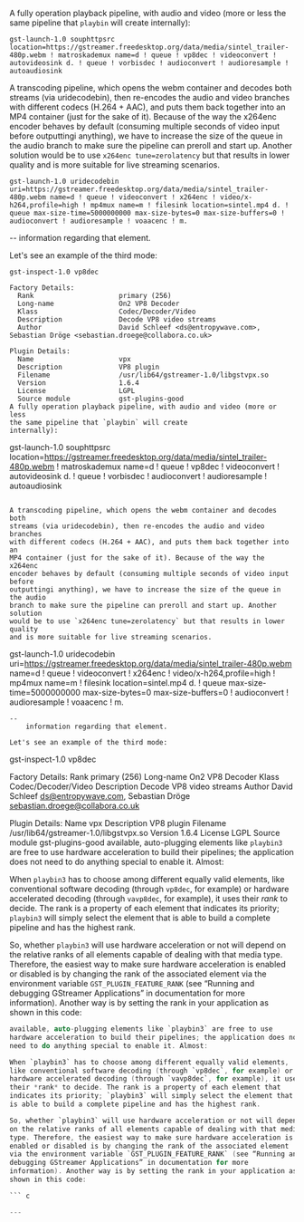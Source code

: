 A fully operation playback pipeline, with audio and video (more or less
the same pipeline that `playbin` will create
internally):

```
gst-launch-1.0 souphttpsrc location=https://gstreamer.freedesktop.org/data/media/sintel_trailer-480p.webm ! matroskademux name=d ! queue ! vp8dec ! videoconvert ! autovideosink d. ! queue ! vorbisdec ! audioconvert ! audioresample ! autoaudiosink
```

A transcoding pipeline, which opens the webm container and decodes both
streams (via uridecodebin), then re-encodes the audio and video branches
with different codecs (H.264 + AAC), and puts them back together into an
MP4 container (just for the sake of it). Because of the way the x264enc
encoder behaves by default (consuming multiple seconds of video input before
outputtingi anything), we have to increase the size of the queue in the audio
branch to make sure the pipeline can preroll and start up. Another solution
would be to use `x264enc tune=zerolatency` but that results in lower quality
and is more suitable for live streaming scenarios.

```
gst-launch-1.0 uridecodebin uri=https://gstreamer.freedesktop.org/data/media/sintel_trailer-480p.webm name=d ! queue ! videoconvert ! x264enc ! video/x-h264,profile=high ! mp4mux name=m ! filesink location=sintel.mp4 d. ! queue max-size-time=5000000000 max-size-bytes=0 max-size-buffers=0 ! audioconvert ! audioresample ! voaacenc ! m.
```
--
    information regarding that element.

Let's see an example of the third mode:

```
gst-inspect-1.0 vp8dec

Factory Details:
  Rank                     primary (256)
  Long-name                On2 VP8 Decoder
  Klass                    Codec/Decoder/Video
  Description              Decode VP8 video streams
  Author                   David Schleef <ds@entropywave.com>, Sebastian Dröge <sebastian.droege@collabora.co.uk>

Plugin Details:
  Name                     vpx
  Description              VP8 plugin
  Filename                 /usr/lib64/gstreamer-1.0/libgstvpx.so
  Version                  1.6.4
  License                  LGPL
  Source module            gst-plugins-good
A fully operation playback pipeline, with audio and video (more or less
the same pipeline that `playbin` will create
internally):

```
gst-launch-1.0 souphttpsrc location=https://gstreamer.freedesktop.org/data/media/sintel_trailer-480p.webm ! matroskademux name=d ! queue ! vp8dec ! videoconvert ! autovideosink d. ! queue ! vorbisdec ! audioconvert ! audioresample ! autoaudiosink
```

A transcoding pipeline, which opens the webm container and decodes both
streams (via uridecodebin), then re-encodes the audio and video branches
with different codecs (H.264 + AAC), and puts them back together into an
MP4 container (just for the sake of it). Because of the way the x264enc
encoder behaves by default (consuming multiple seconds of video input before
outputtingi anything), we have to increase the size of the queue in the audio
branch to make sure the pipeline can preroll and start up. Another solution
would be to use `x264enc tune=zerolatency` but that results in lower quality
and is more suitable for live streaming scenarios.

```
gst-launch-1.0 uridecodebin uri=https://gstreamer.freedesktop.org/data/media/sintel_trailer-480p.webm name=d ! queue ! videoconvert ! x264enc ! video/x-h264,profile=high ! mp4mux name=m ! filesink location=sintel.mp4 d. ! queue max-size-time=5000000000 max-size-bytes=0 max-size-buffers=0 ! audioconvert ! audioresample ! voaacenc ! m.
```
--
    information regarding that element.

Let's see an example of the third mode:

```
gst-inspect-1.0 vp8dec

Factory Details:
  Rank                     primary (256)
  Long-name                On2 VP8 Decoder
  Klass                    Codec/Decoder/Video
  Description              Decode VP8 video streams
  Author                   David Schleef <ds@entropywave.com>, Sebastian Dröge <sebastian.droege@collabora.co.uk>

Plugin Details:
  Name                     vpx
  Description              VP8 plugin
  Filename                 /usr/lib64/gstreamer-1.0/libgstvpx.so
  Version                  1.6.4
  License                  LGPL
  Source module            gst-plugins-good
available, auto-plugging elements like `playbin3` are free to use
hardware acceleration to build their pipelines; the application does not
need to do anything special to enable it. Almost:

When `playbin3` has to choose among different equally valid elements,
like conventional software decoding (through `vp8dec`, for example) or
hardware accelerated decoding (through `vavp8dec`, for example), it uses
their *rank* to decide. The rank is a property of each element that
indicates its priority; `playbin3` will simply select the element that
is able to build a complete pipeline and has the highest rank.

So, whether `playbin3` will use hardware acceleration or not will depend
on the relative ranks of all elements capable of dealing with that media
type. Therefore, the easiest way to make sure hardware acceleration is
enabled or disabled is by changing the rank of the associated element
via the environment variable `GST_PLUGIN_FEATURE_RANK` (see “Running and
debugging GStreamer Applications” in documentation for more
information). Another way is by setting the rank in your application as
shown in this code:

``` c
available, auto-plugging elements like `playbin3` are free to use
hardware acceleration to build their pipelines; the application does not
need to do anything special to enable it. Almost:

When `playbin3` has to choose among different equally valid elements,
like conventional software decoding (through `vp8dec`, for example) or
hardware accelerated decoding (through `vavp8dec`, for example), it uses
their *rank* to decide. The rank is a property of each element that
indicates its priority; `playbin3` will simply select the element that
is able to build a complete pipeline and has the highest rank.

So, whether `playbin3` will use hardware acceleration or not will depend
on the relative ranks of all elements capable of dealing with that media
type. Therefore, the easiest way to make sure hardware acceleration is
enabled or disabled is by changing the rank of the associated element
via the environment variable `GST_PLUGIN_FEATURE_RANK` (see “Running and
debugging GStreamer Applications” in documentation for more
information). Another way is by setting the rank in your application as
shown in this code:

``` c

---

